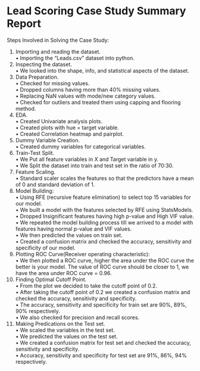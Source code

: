 # Lead Scoring Case Study Summary Report
Steps Involved in Solving the Case Study:
1. Importing and reading the dataset. <br>
•	Importing the “Leads.csv” dataset into python.<br> 
2. Inspecting the dataset. <br>
•	We looked into the shape, info, and statistical aspects of the dataset. <br>
3. Data Preparation. <br>
•	Checked for missing values. <br>
•	Dropped columns having more than 40% missing values.<br> 
•	Replacing NaN values with mode/new category values.<br> 
•	Checked for outliers and treated them using capping and flooring method.<br>
4. EDA. <br>
•	Created Univariate analysis plots.<br>
•	Created plots with hue = target variable. <br>
•	Created Correlation heatmap and pairplot.<br>
5. Dummy Variable Creation.<br>
•	Created dummy variables for categorical variables.<br>
6. Train-Test Split. <br>
•	We Put all feature variables in X and Target variable in y. <br>
•	We Split the dataset into train and test set in the ratio of 70:30. <br>
7. Feature Scaling. <br>
•	Standard scaler scales the features so that the predictors have a mean of 0 and standard deviation of 1.<br>
8. Model Building:<br>
•	Using RFE (recursive feature elimination) to select top 15 variables for our model. <br>
•	We built a model with the features selected by RFE using StatsModels. <br>
•	Dropped Insignificant features having high p-value and High VIF value. <br>
•	We repeated the model building process till we arrived to a model with features having normal p-value and VIF values. <br>
•	We then predicted the values on train set. <br>
•	Created a confusion matrix and checked the accuracy, sensitivity and specificity of our model.<br>
9. Plotting ROC Curve(Receiver operating characteristic):<br>
•	We then plotted a ROC curve, higher the area under the ROC curve the better is your model. The value of ROC curve should be closer to 1, we have the area under ROC curve = 0.96.<br>
10. Finding Optimal Cutoff Point. <br>
•	From the plot we decided to take the cutoff point of 0.2. <br>
•	After taking the cutoff point of 0.2 we created a confusion matrix and checked the accuracy, sensitivity and specificity. <br>
•	The accuracy, sensitivity and specificity for train set are 90%, 89%, 90% respectively. <br>
•	We also checked for precision and recall scores.<br>
11. Making Predications on the Test set. <br>
•	We scaled the variables in the test set. <br>
•	We predicted the values on the test set.<br>
•	We created a confusion matrix for test set and checked the accuracy, sensitivity and specificity.<br>
•	Accuracy, sensitivity and specificity for test set are 91%, 86%, 94% respectively.<br>

